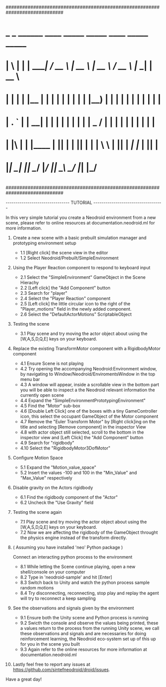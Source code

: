 #############################################################################
#    _   _   ______    ____    _____    _____     ____    _____   _____     #
#   | \ | | |  ____|  / __ \  |  __ \  |  __ \   / __ \  |_   _| |  __ \    #
#   |  \| | | |__    | |  | | | |  | | | |__) | | |  | |   | |   | |  | |   #
#   | . ` | |  __|   | |  | | | |  | | |  _  /  | |  | |   | |   | |  | |   #
#   | |\  | | |____  | |__| | | |__| | | | \ \  | |__| |  _| |_  | |__| |   #
#   |_| \_| |______|  \____/  |_____/  |_|  \_\  \____/  |_____| |_____/    #
#                                                                           #
#############################################################################

-------------------------------- TUTORIAL -----------------------------------

In this very simple tutorial you create a Neodroid environment from a new scene, please refer to online resources at documentation.neodroid.ml for more information.

1. Create a new scene with a basic prebuilt simulation manager and prototyping environment setup
    - 1.1 [Right click] the scene view in the editor
    - 1.2 Select Neodroid/Prebuilt/SimpleEnvironment
   
2. Using the Player Reaction component to respond to keyboard input
    - 2.1 Select the "SimpleEnvironment" GameObject in the Scene Hierachy
    - 2.2 [Left click] the "Add Component" button
    - 2.3 Search for "player"
    - 2.4 Select the "Player Reaction" component
    - 2.5 [Left click] the little circular icon to the right of the "Player_motions" field in the newly added 
  component.
    - 2.6 Select the "DefaultActorMotions" ScriptableObject
  
3. Testing the scene
    - 3.1 Play scene and try moving the actor object about using the [W,A,S,D,Q,E] keys on your keyboard.

4. Replace the existing TransformMotor component with a RigidbodyMotor component
    - 4.1 Ensure Scene is not playing
    - 4.2 Try opening the accompanying Neodroid:Environment window, by navigating to 
  Window/Neodroid/EnviromentsWindow in the top menu bar
    - 4.3 A window will appear, inside a scrollable view in the bottom part you will be able to inspect a the 
  Neodroid relevant information the currently open scene
    - 4.4 Expand the "SimpleEnvironmentPrototypingEnvironment"
    - 4.5 Find the "Motor" sub-box
    - 4.6 [Double Left Click] one of the boxes with a tiny GameController icon, this select the occupant 
   GameObject of the Motor component
    - 4.7 Remove the "Euler Transform Motor" by [Right click]ing on the title and selecting [Remove component]
   in the inspector View
    - 4.8 with actor object still selected, scroll to the bottom in the inspector view and [Left Click] the 
  "Add Component" button
    - 4.9 Search for "rigidbody"
    - 4.10 Select the "RigidbodyMotor3DofMotor"
  
5. Configure Motion Space
    - 5.1 Expand the "Motion_value_space"
    - 5.2 Insert the values -100 and 100 in the "Min_Value" and "Max_Value" respectively

6. Disable gravity on the Actors rigidbody 
    - 6.1 Find the rigidbody component of the "Actor"
    - 6.2 Uncheck the "Use Gravity" field 

7. Testing the scene again
    - 7.1 Play scene and try moving the actor object about using the [W,A,S,D,Q,E] keys on your keyboard.
    - 7.2 Now we are affecting the rigidbody of the GameObject throught the physics engine instead of the 
  transform directly.

8. ( Assuming you have installed 'neo' Python package )

    Connect an interacting python process to the environment
    - 8.1 While letting the Scene continue playing, open a new shell/console on your computer
    - 8.2 Type in 'neodroid-sample' and hit [Enter]
    - 8.3 Switch back to Unity and watch the python process sample random motions 
    - 8.4 Try disconnecting, reconnecting, stop play and replay the agent will try to reconnect a keep sampling

9. See the observations and signals given by the environment
    - 9.1 Ensure both the Unity scene and Python process is running
    - 9.2 Swicth the console and observe the values being printed, these a values return to the process from 
  the running Unity scene, we call these observations and signals and are necessaries for doing reinforcement learning, the Neodroid eco-system set up of this up for you in the scene you built
    - 9.3 Again refer to the online resources for more information at documentation.neodroid.ml

10. Lastly feel free to report any issues at https://github.com/sintefneodroid/droid/issues.

Have a great day!
                   
                     